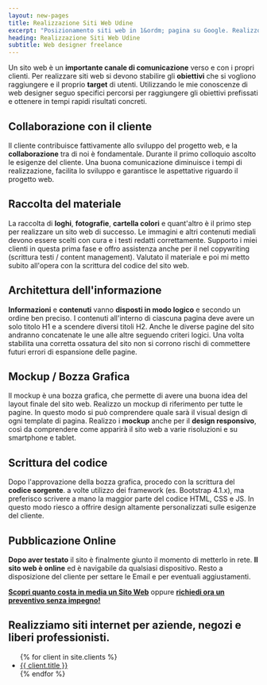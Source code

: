 ```yaml
---
layout: new-pages
title: Realizzazione Siti Web Udine
excerpt: "Posizionamento siti web in 1&ordm; pagina su Google. Realizzo siti internet di successo per far crescere la tua attività. Raggiungi nuovi clienti, aumenta il fatturato."
heading: Realizzazione Siti Web Udine
subtitle: Web designer freelance
---
```

Un sito web è un **importante canale di comunicazione** verso e con i propri clienti. Per realizzare siti web si devono stabilire gli **obiettivi** che si vogliono raggiungere e il proprio **target** di utenti. Utilizzando le mie conoscenze di web designer seguo specifici percorsi per raggiungere gli obiettivi prefissati e ottenere in tempi rapidi risultati concreti.

## Collaborazione con il cliente

Il cliente contribuisce fattivamente allo sviluppo del progetto web, e la **collaborazione** tra di noi è fondamentale. Durante il primo colloquio ascolto le esigenze del cliente. Una buona comunicazione diminuisce i tempi di realizzazione, facilita lo sviluppo e garantisce le aspettative riguardo il progetto web.

## Raccolta del materiale

La raccolta di **loghi**, **fotografie**, **cartella colori** e quant'altro è il primo step per realizzare un sito web di successo. Le immagini e altri contenuti mediali devono essere scelti con cura e i testi redatti correttamente. Supporto i miei clienti in questa prima fase e offro assistenza anche per il nel copywriting (scrittura testi / content management). Valutato il materiale e poi mi metto subito all'opera con la scrittura del codice del sito web.

## Architettura dell'informazione

**Informazioni** e **contenuti** vanno **disposti in modo logico** e secondo un ordine ben preciso. I contenuti all'interno di ciascuna pagina deve avere un solo titolo H1 e a scendere diversi titoli H2. Anche le diverse pagine del sito andranno concatenate le une alle altre seguendo criteri logici. Una volta stabilita una corretta ossatura del sito non si corrono rischi di commettere futuri errori di espansione delle pagine.

## Mockup / Bozza Grafica

Il mockup è una bozza grafica, che permette di avere una buona idea del layout finale del sito web. Realizzo un mockup di riferimento per tutte le pagine. In questo modo si può comprendere quale sarà il visual design di ogni template di pagina. Realizzo i **mockup** anche per il **design responsivo**, così da comprendere come apparirà il sito web a varie risoluzioni e su smartphone e tablet.

## Scrittura del codice

Dopo l'approvazione della bozza grafica, procedo con la scrittura del **codice sorgente**. a volte utilizzo dei framework (es. Bootstrap 4.1.x), ma preferisco scrivere a mano la maggior parte del codice HTML, CSS e JS. In questo modo riesco a offrire design altamente personalizzati sulle esigenze del cliente.

## Pubblicazione Online

**Dopo aver testato** il sito è finalmente giunto il momento di metterlo in rete. **Il sito web è online** ed è navigabile da qualsiasi dispositivo. Resto a disposizione del cliente per settare le Email e per eventuali aggiustamenti.

**[Scopri quanto costa in media un Sito Web](/jekyll-website/quanto-costa-un-sito-web/)** oppure  **[richiedi ora un preventivo senza impegno!](/contatti/)**

<h2>Realizziamo siti internet per aziende, negozi e liberi professionisti.</h2>
<ul>
  {% for client in site.clients %}
    <li>
      <a href="{{ site.baseurl }}{{ client.url }}" title="Vedi esempio di siti web per {{ client.subtitle }}">
        {{ client.title }}
      </a>
    </li>
  {% endfor %}
</ul>
